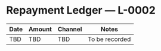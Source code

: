 # Repayment Ledger — L-0002

| Date       | Amount | Channel | Notes           |
|------------|--------|---------|-----------------|
| TBD        | TBD    | TBD     | To be recorded  |
